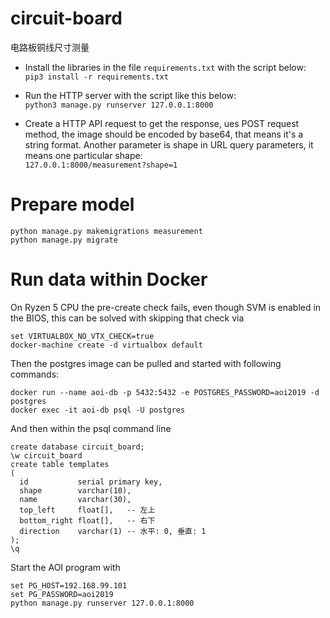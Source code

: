 # circuit-board
电路板铜线尺寸测量

* Install the libraries in the file `requirements.txt` with the script below:  
`pip3 install -r requirements.txt`

* Run the HTTP server with the script like this below:   
`python3 manage.py runserver 127.0.0.1:8000`

* Create a HTTP API request to get the response, ues POST request method, the image should be encoded by base64, 
that means it's a string format. Another parameter is shape in URL query parameters, it means one particular shape:    
`127.0.0.1:8000/measurement?shape=1`

# Prepare model


```
python manage.py makemigrations measurement
python manage.py migrate
```

# Run data within Docker

On Ryzen 5 CPU the pre-create check fails, even though SVM is enabled
in the BIOS, this can be solved with skipping that check via

```
set VIRTUALBOX_NO_VTX_CHECK=true
docker-machine create -d virtualbox default
```

Then the postgres image can be pulled and started with following
commands:

```
docker run --name aoi-db -p 5432:5432 -e POSTGRES_PASSWORD=aoi2019 -d postgres
docker exec -it aoi-db psql -U postgres
```

And then within the psql command line

```
create database circuit_board;
\w circuit_board
create table templates
(
  id           serial primary key,
  shape        varchar(10),
  name         varchar(30),
  top_left     float[],   -- 左上
  bottom_right float[],   -- 右下
  direction    varchar(1) -- 水平: 0, 垂直: 1
);
\q
```

Start the AOI program with

```
set PG_HOST=192.168.99.101
set PG_PASSWORD=aoi2019
python manage.py runserver 127.0.0.1:8000
```

